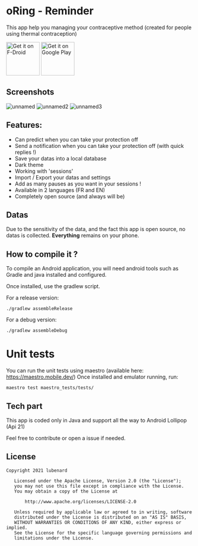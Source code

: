 # oRing - Reminder
This app help you managing your contraceptive method (created for people using thermal contraception)

[<img src="https://fdroid.gitlab.io/artwork/badge/get-it-on.png"
     alt="Get it on F-Droid"
     height="90">](https://f-droid.org/packages/com.lubenard.oring_reminder/)
[<img src="https://play.google.com/intl/en_us/badges/images/generic/en-play-badge.png"
     alt="Get it on Google Play"
     height="90">](https://play.google.com/store/apps/details?id=com.lubenard.oring_reminder)

## Screenshots
![unnamed](https://user-images.githubusercontent.com/42534397/146053444-0a66ec5b-3076-4f63-9954-0d8253f80a26.png)
![unnamed2](https://user-images.githubusercontent.com/42534397/146053451-280ad090-6258-4fba-b78c-a1ef26368afa.png)
![unnamed3](https://user-images.githubusercontent.com/42534397/133885040-bb269ef1-4292-4f0d-9a16-8e2c82e7b777.png)

## Features:
 - Can predict when you can take your protection off
 - Send a notification when you can take your protection off (with quick replies !)
 - Save your datas into a local database
 - Dark theme
 - Working with 'sessions'
 - Import / Export your datas and settings
 - Add as many pauses as you want in your sessions !
 - Available in 2 languages (FR and EN)
 - Completely open source (and always will be)
 
 ## Datas
Due to the sensitivity of the data, and the fact this app is open source,
no datas is collected. **Everything** remains on your phone.

## How to compile it ?

To compile an Android application, you will need android tools such as Gradle and java installed and configured.

Once installed, use the gradlew script.

For a release version:
```shell
./gradlew assembleRelease
```

For a debug version:
```shell
./gradlew assembleDebug
```

# Unit tests
You can run the unit tests using maestro (available here: https://maestro.mobile.dev/)
Once installed and emulator running, run:
```shell
maestro test maestro_tests/tests/
```


## Tech part
This app is coded only in Java and support all the way to Android Lollipop (Api 21)

Feel free to contribute or open a issue if needed.

## License

```
Copyright 2021 lubenard

   Licensed under the Apache License, Version 2.0 (the "License");
   you may not use this file except in compliance with the License.
   You may obtain a copy of the License at

       http://www.apache.org/licenses/LICENSE-2.0

   Unless required by applicable law or agreed to in writing, software
   distributed under the License is distributed on an "AS IS" BASIS,
   WITHOUT WARRANTIES OR CONDITIONS OF ANY KIND, either express or implied.
   See the License for the specific language governing permissions and
   limitations under the License.
```

